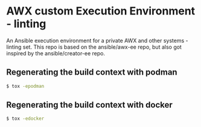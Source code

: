 # AWX custom Execution Environment - linting

An Ansible execution environment for a private AWX and other systems - linting set.
This repo is based on the ansible/awx-ee repo, but also got inspired by the ansible/creator-ee repo.

## Regenerating the build context with podman

```bash
$ tox -epodman
```

## Regenerating the build context with docker

```bash
$ tox -edocker
```
